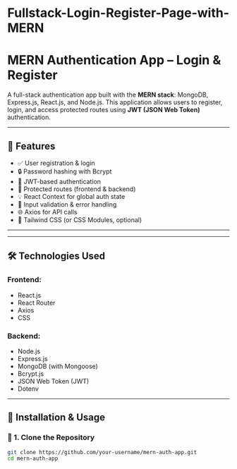 # Fullstack-Login-Register-Page-with-MERN

# MERN Authentication App – Login & Register

A full-stack authentication app built with the **MERN stack**: MongoDB, Express.js, React.js, and Node.js. This application allows users to register, login, and access protected routes using **JWT (JSON Web Token)** authentication.

---

## 🚀 Features

- ✅ User registration & login
- 🔒 Password hashing with Bcrypt
- 🔑 JWT-based authentication
- 🔐 Protected routes (frontend & backend)
- 💡 React Context for global auth state
- 🧠 Input validation & error handling
- 🌐 Axios for API calls
- 🎨 Tailwind CSS (or CSS Modules, optional)

---


---

## 🛠️ Technologies Used

### Frontend:
- React.js
- React Router
- Axios
- CSS

### Backend:
- Node.js
- Express.js
- MongoDB (with Mongoose)
- Bcrypt.js
- JSON Web Token (JWT)
- Dotenv

---

## 🔧 Installation & Usage

### 🧱 1. Clone the Repository

```bash
git clone https://github.com/your-username/mern-auth-app.git
cd mern-auth-app


